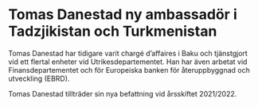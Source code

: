 # Tomas Danestad ny ambassadör i Tadzjikistan och Turkmenistan

Tomas Danestad har tidigare varit chargé d’affaires i Baku och tjänstgjort vid ett flertal enheter vid Utrikesdepartementet. Han har även arbetat vid Finansdepartementet och för Europeiska banken för återuppbyggnad och utveckling (EBRD).

Tomas Danestad tillträder sin nya befattning vid årsskiftet 2021/2022\.
